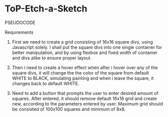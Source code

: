 # ToP-Etch-a-Sketch
PSEUDOCODE

Requirements
1. First we need to create a grid consisting of 16x16 square divs, using Javascript solely. I shall put the square divs into one single container for better manipulation, and by using flexbox and fixed width of container and divs alike to ensure proper layout.

2. Then i need to create a hover effect when after i hover over any of the square divs, it will change the the color of the square from default WHITE to BLACK, simulating painting and when i leave the square, it changes back to default WHITE.

3. Need to add a button that prompts the user to enter desired amount of squares. After entered, it should remove default 16x16 grid and create new, according to the parameters entered by user. Maximum grid should be consisted of 100x100 squares and minimum of 8x8.